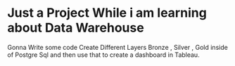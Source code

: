 # Just a Project While i am learning about Data Warehouse 
Gonna Write some code
Create Different Layers 
Bronze , Silver , Gold inside of Postgre Sql and then use that to create a dashboard in Tableau.
